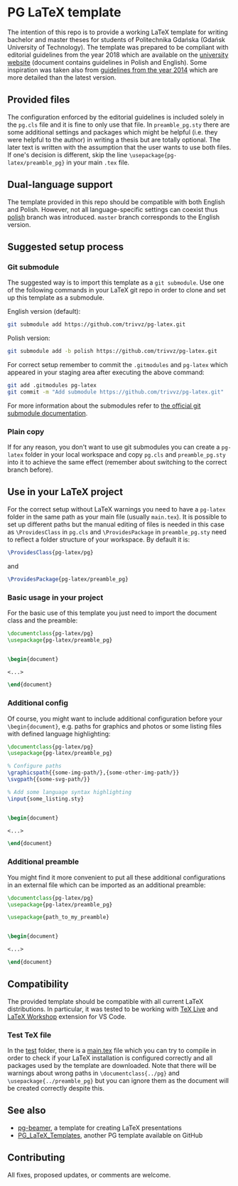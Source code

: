 # PG LaTeX template

The intention of this repo is to provide a working LaTeX template for writing bachelor and master theses for students of Politechnika Gdańska (Gdańsk University of Technology).
The template was prepared to be compliant with editorial guidelines from the year 2018 which are available on the [university website](https://pg.edu.pl/documents/8597924/15531473/ZR%2022-2018) (document contains guidelines in Polish and English).
Some inspiration was taken also from [guidelines from the year 2014](https://eti.pg.edu.pl/documents/1115629/0/zarz%C4%85dzenie%20wytyczne%20pracy) which are more detailed than the latest version.

## Provided files

The configuration enforced by the editorial guidelines is included solely in the `pg.cls` file and it is fine to only use that file.
In `preamble_pg.sty` there are some additional settings and packages which might be helpful (i.e. they were helpful to the author) in writing a thesis but are totally optional.
The later text is written with the assumption that the user wants to use both files.
If one's decision is different, skip the line `\usepackage{pg-latex/preamble_pg}` in your main `.tex` file.

## Dual-language support

The template provided in this repo should be compatible with both English and Polish.
However, not all language-specific settings can coexist thus [polish](https://github.com/trivvz/pg-latex/tree/polish) branch was introduced.
`master` branch corresponds to the English version.

## Suggested setup process

### Git submodule

The suggested way is to import this template as a `git submodule`.
Use one of the following commands in your LaTeX git repo in order to clone and set up this template as a submodule.

English version (default):

```bash
git submodule add https://github.com/trivvz/pg-latex.git
```

Polish version:

```bash
git submodule add -b polish https://github.com/trivvz/pg-latex.git
```

For correct setup remember to commit the `.gitmodules` and `pg-latex` which appeared in your staging area after executing the above command:

```bash
git add .gitmodules pg-latex
git commit -m "Add submodule https://github.com/trivvz/pg-latex.git"
```

For more information about the submodules refer to [the official git submodule documentation](https://git-scm.com/docs/git-submodule).

### Plain copy

If for any reason, you don't want to use git submodules you can create a `pg-latex` folder in your local workspace and copy `pg.cls` and `preamble_pg.sty` into it to achieve the same effect (remember about switching to the correct branch before). 

## Use in your LaTeX project

For the correct setup without LaTeX warnings you need to have a `pg-latex` folder in the same path as your main file (usually `main.tex`).
It is possible to set up different paths but the manual editing  of files is needed in this case as `\ProvidesClass` in `pg.cls` and `\ProvidesPackage` in `preamble_pg.sty` need to reflect a folder structure of your workspace.
By default it is:

```tex
\ProvidesClass{pg-latex/pg}
```
and

```tex
\ProvidesPackage{pg-latex/preamble_pg}
```

### Basic usage in your project

For the basic use of this template you just need to import the document class and the preamble:

```tex
\documentclass{pg-latex/pg}
\usepackage{pg-latex/preamble_pg}


\begin{document}

<...>

\end{document}
```

### Additional config

Of course, you might want to include additional configuration before your `\begin{document}`, e.g. paths for graphics and photos or some listing files with defined language highlighting:

```tex
\documentclass{pg-latex/pg}
\usepackage{pg-latex/preamble_pg}

% Configure paths
\graphicspath{{some-img-path/},{some-other-img-path/}}
\svgpath{{some-svg-path/}}

% Add some language syntax highlighting
\input{some_listing.sty}


\begin{document}

<...>

\end{document}
```

### Additional preamble

You might find it more convenient to put all these additional configurations in an external file which can be imported as an additional preamble:

```tex
\documentclass{pg-latex/pg}
\usepackage{pg-latex/preamble_pg}

\usepackage{path_to_my_preamble}


\begin{document}

<...>

\end{document}
```

## Compatibility

The provided template should be compatible with all current LaTeX distributions.
In particular, it was tested to be working with [TeX Live](https://tug.org/texlive/) and [LaTeX Workshop](https://github.com/James-Yu/LaTeX-Workshop) extension for VS Code.

### Test TeX file

In the [test](test/) folder, there is a [main.tex](test/main.tex) file which you can try to compile in order to check if your LaTeX installation is configured correctly and all packages used by the template are downloaded.
Note that there will be warnings about wrong paths in `\documentclass{../pg}` and `\usepackage{../preamble_pg}` but you can ignore them as the document will be created correctly despite this.

## See also
- [pg-beamer](https://github.com/jachoo/pg-beamer), a template for creating LaTeX presentations
- [PG_LaTeX_Templates](https://github.com/splaw1k/PG_LaTeX_Templates), another PG template available on GitHub

## Contributing

All fixes, proposed updates, or comments are welcome.
